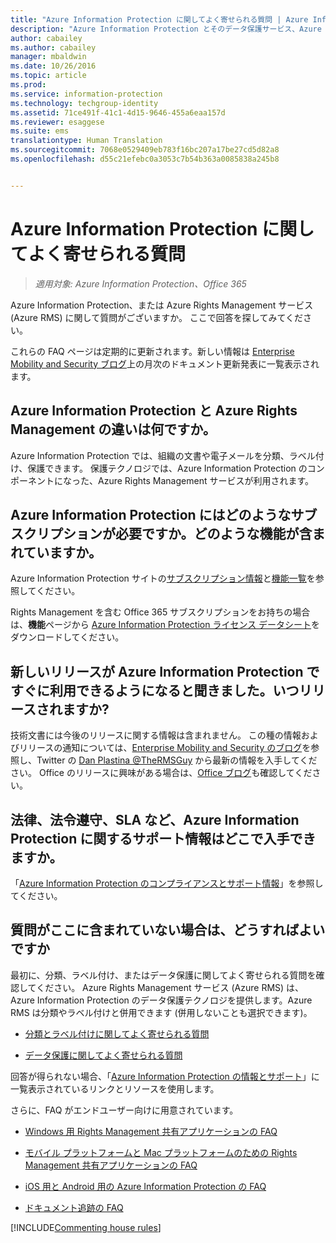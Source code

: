 ```yaml
---
title: "Azure Information Protection に関してよく寄せられる質問 | Azure Information Protection"
description: "Azure Information Protection とそのデータ保護サービス、Azure Rights Management (Azure RMS) に関してよく寄せられる質問の一部"
author: cabailey
ms.author: cabailey
manager: mbaldwin
ms.date: 10/26/2016
ms.topic: article
ms.prod: 
ms.service: information-protection
ms.technology: techgroup-identity
ms.assetid: 71ce491f-41c1-4d15-9646-455a6eaa157d
ms.reviewer: esaggese
ms.suite: ems
translationtype: Human Translation
ms.sourcegitcommit: 7068e0529409eb783f16bc207a17be27cd5d82a8
ms.openlocfilehash: d55c21efebc0a3053c7b54b363a0085838a245b8


---
```


# <a name="frequently-asked-questions-for-azure-information-protection"></a>Azure Information Protection に関してよく寄せられる質問

>*適用対象: Azure Information Protection、Office 365*

Azure Information Protection、または Azure Rights Management サービス (Azure RMS) に関して質問がございますか。 ここで回答を探してみてください。

これらの FAQ ページは定期的に更新されます。新しい情報は [Enterprise Mobility and Security ブログ](https://blogs.technet.microsoft.com/enterprisemobility/?product=azure-information-protection,azure-rights-management-services)上の月次のドキュメント更新発表に一覧表示されます。

## <a name="whats-the-difference-between-azure-information-protection-and-azure-rights-management"></a>Azure Information Protection と Azure Rights Management の違いは何ですか。

Azure Information Protection では、組織の文書や電子メールを分類、ラベル付け、保護できます。 保護テクノロジでは、Azure Information Protection のコンポーネントになった、Azure Rights Management サービスが利用されます。

## <a name="what-subscription-do-i-need-for-azure-information-protection-and-what-features-are-included"></a>Azure Information Protection にはどのようなサブスクリプションが必要ですか。どのような機能が含まれていますか。
Azure Information Protection サイトの[サブスクリプション情報](https://www.microsoft.com/en-us/cloud-platform/azure-information-protection-pricing)と[機能一覧](https://www.microsoft.com/en-us/cloud-platform/azure-information-protection-features)を参照してください。 

Rights Management を含む Office 365 サブスクリプションをお持ちの場合は、**機能**ページから [Azure Information Protection ライセンス データシート](http://download.microsoft.com/download/E/C/F/ECF42E71-4EC0-48FF-AA00-577AC14D5B5C/Azure_Information_Protection_licensing_datasheet_EN-US.pdf)をダウンロードしてください。

## <a name="ive-heard-a-new-release-is-going-to-be-available-soon-for-azure-information-protectionwhen-will-it-be-released"></a>新しいリリースが Azure Information Protection ですぐに利用できるようになると聞きました。いつリリースされますか?

技術文書には今後のリリースに関する情報は含まれません。 この種の情報およびリリースの通知については、[Enterprise Mobility and Security のブログ](https://blogs.technet.microsoft.com/enterprisemobility/?product=azure-information-protection,azure-rights-management-services)を参照し、Twitter の [Dan Plastina @TheRMSGuy](https://twitter.com/TheRMSGuy) から最新の情報を入手してください。 Office のリリースに興味がある場合は、[Office ブログ](https://blogs.office.com/)も確認してください。

## <a name="where-can-i-find-supporting-information-for-azure-information-protectionsuch-as-legal-compliance-and-slas"></a>法律、法令遵守、SLA など、Azure Information Protection に関するサポート情報はどこで入手できますか。

「[Azure Information Protection のコンプライアンスとサポート情報](../understand-explore/compliance.md)」を参照してください。

## <a name="what-do-i-do-if-my-question-isnt-here"></a>質問がここに含まれていない場合は、どうすればよいですか

最初に、分類、ラベル付け、またはデータ保護に関してよく寄せられる質問を確認してください。 Azure Rights Management サービス (Azure RMS) は、Azure Information Protection のデータ保護テクノロジを提供します。Azure RMS は分類やラベル付けと併用できます (併用しないことも選択できます)。 

- [分類とラベル付けに関してよく寄せられる質問](faqs-infoprotect.md)

- [データ保護に関してよく寄せられる質問](faqs-rms.md)

回答が得られない場合、「[Azure Information Protection の情報とサポート](information-support.md)」に一覧表示されているリンクとリソースを使用します。

さらに、FAQ がエンドユーザー向けに用意されています。

-   [Windows 用 Rights Management 共有アプリケーションの FAQ](https://technet.microsoft.com/dn467883)

-   [モバイル プラットフォームと Mac プラットフォームのための Rights Management 共有アプリケーションの FAQ](https://technet.microsoft.com/dn451248)

- [iOS 用と Android 用の Azure Information Protection の FAQ](../rms-client/mobile-app-faq.md)

-   [ドキュメント追跡の FAQ](http://go.microsoft.com/fwlink/?LinkId=523977)

[!INCLUDE[Commenting house rules](../includes/houserules.md)]




<!--HONumber=Jan17_HO4-->


